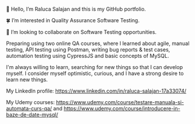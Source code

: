 :cherry_blossom: Hello, I’m Raluca Salajan and this is my GitHub portfolio.

:four_leaf_clover: I’m interested in Quality Assurance Software Testing.

:seedling: I’m looking to collaborate on Software Testing opportunities.


Preparing using two online QA courses, where I learned about agile, manual testing, API testing using Postman, writing bug reports & test cases, automation testing using CypressJS and basic concepts of MySQL.

I'm always willing to learn, searching for new things so that I can develop myself. 
I consider myself optimistic, curious, and I have a strong desire to learn new things.

My LinkedIn profile: https://www.linkedin.com/in/raluca-salajan-17a33074/

My Udemy courses: https://www.udemy.com/course/testare-manuala-si-automata-curs-qa/ and https://www.udemy.com/course/introducere-in-baze-de-date-mysql/
